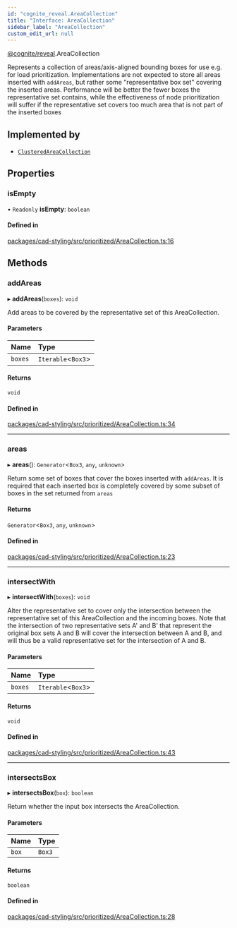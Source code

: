 ```yaml
---
id: "cognite_reveal.AreaCollection"
title: "Interface: AreaCollection"
sidebar_label: "AreaCollection"
custom_edit_url: null
---
```


[@cognite/reveal](../modules/cognite_reveal.md).AreaCollection

Represents a collection of areas/axis-aligned
bounding boxes for use e.g. for load prioritization. Implementations
are not expected to store all areas inserted with `addAreas`,
but rather some "representative box set" covering the inserted areas.
Performance will be better the fewer boxes the representative set contains,
while the effectiveness of node prioritization will suffer if the
representative set covers too much area that is not part
of the inserted boxes

## Implemented by

- [`ClusteredAreaCollection`](../classes/cognite_reveal.ClusteredAreaCollection.md)

## Properties

### isEmpty

• `Readonly` **isEmpty**: `boolean`

#### Defined in

[packages/cad-styling/src/prioritized/AreaCollection.ts:16](https://github.com/cognitedata/reveal/blob/e3cde2deb/viewer/packages/cad-styling/src/prioritized/AreaCollection.ts#L16)

## Methods

### addAreas

▸ **addAreas**(`boxes`): `void`

Add areas to be covered by the representative set of this
AreaCollection.

#### Parameters

| Name | Type |
| :------ | :------ |
| `boxes` | `Iterable`<`Box3`\> |

#### Returns

`void`

#### Defined in

[packages/cad-styling/src/prioritized/AreaCollection.ts:34](https://github.com/cognitedata/reveal/blob/e3cde2deb/viewer/packages/cad-styling/src/prioritized/AreaCollection.ts#L34)

___

### areas

▸ **areas**(): `Generator`<`Box3`, `any`, `unknown`\>

Return some set of boxes that cover the boxes inserted with `addAreas`.
It is required that each inserted box is completely covered by some
subset of boxes in the set returned from `areas`

#### Returns

`Generator`<`Box3`, `any`, `unknown`\>

#### Defined in

[packages/cad-styling/src/prioritized/AreaCollection.ts:23](https://github.com/cognitedata/reveal/blob/e3cde2deb/viewer/packages/cad-styling/src/prioritized/AreaCollection.ts#L23)

___

### intersectWith

▸ **intersectWith**(`boxes`): `void`

Alter the representative set to cover only the intersection between the
representative set of this AreaCollection and the incoming boxes.
Note that the intersection of two representative sets A' and B' that
represent the original box sets A and B will cover the intersection between
A and B, and will thus be a valid representative set for the intersection of A and B.

#### Parameters

| Name | Type |
| :------ | :------ |
| `boxes` | `Iterable`<`Box3`\> |

#### Returns

`void`

#### Defined in

[packages/cad-styling/src/prioritized/AreaCollection.ts:43](https://github.com/cognitedata/reveal/blob/e3cde2deb/viewer/packages/cad-styling/src/prioritized/AreaCollection.ts#L43)

___

### intersectsBox

▸ **intersectsBox**(`box`): `boolean`

Return whether the input box intersects the AreaCollection.

#### Parameters

| Name | Type |
| :------ | :------ |
| `box` | `Box3` |

#### Returns

`boolean`

#### Defined in

[packages/cad-styling/src/prioritized/AreaCollection.ts:28](https://github.com/cognitedata/reveal/blob/e3cde2deb/viewer/packages/cad-styling/src/prioritized/AreaCollection.ts#L28)
